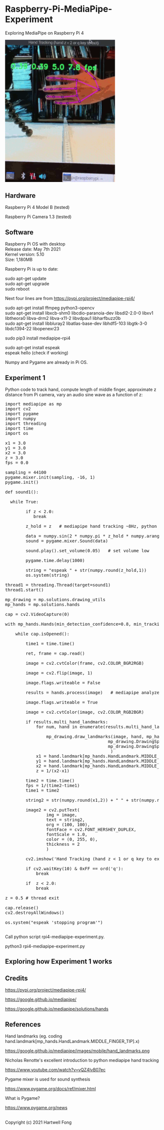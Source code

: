 # Raspberry-Pi-MediaPipe-Experiment
Exploring MediaPipe on Raspberry Pi 4<br>

<img src="handtrack.gif" width="360">

## Hardware

Raspberry Pi 4 Model B (tested)<br>

Raspberry Pi Camera 1.3 (tested)<br>

## Software

Raspberry Pi OS with desktop<br>
Release date: May 7th 2021<br>
Kernel version: 5.10<br>
Size: 1,180MB<br>

Raspberry Pi is up to date:

sudo apt-get update<br>
sudo apt-get upgrade<br>
sudo reboot<br>

Next four lines are from https://pypi.org/project/mediapipe-rpi4/

sudo apt-get install ffmpeg python3-opencv<br>
sudo apt-get install libxcb-shm0 libcdio-paranoia-dev libsdl2-2.0-0 libxv1  libtheora0 libva-drm2 libva-x11-2 libvdpau1 libharfbuzz0b<br>
sudo apt-get install libbluray2 libatlas-base-dev libhdf5-103 libgtk-3-0 libdc1394-22 libopenexr23<br>

sudo pip3 install mediapipe-rpi4<br>

sudo apt-get install espeak<br>
espeak hello (check if working)<br>

Numpy and Pygame are already in Pi OS.<br>

## Experiment 1<br>

Python code to track hand, compute length of middle finger, approximate z distance from Pi camera, vary an audio sine wave as a function of z:<br>

<pre>
import mediapipe as mp
import cv2
import pygame
import numpy
import threading
import time
import os

x1 = 3.0
y1 = 3.0
x2 = 3.0
z = 3.0
fps = 0.0

sampling = 44100
pygame.mixer.init(sampling, -16, 1)
pygame.init()
        
def sound1():

  while True:

        if z < 2.0:
           break

        z_hold = z   # mediapipe hand tracking ~8Hz, python thread generates a sine wave as a function of z every 1 seconds 

        data = numpy.sin(2 * numpy.pi * z_hold * numpy.arange(sampling) * 100 / sampling).astype(numpy.float16)
        sound = pygame.mixer.Sound(data)

        sound.play().set_volume(0.05)   # set volume low
        
        pygame.time.delay(1000)
        
        string = "espeak " + str(numpy.round(z_hold,1))
        os.system(string)

thread1 = threading.Thread(target=sound1)
thread1.start()

mp_drawing = mp.solutions.drawing_utils
mp_hands = mp.solutions.hands

cap = cv2.VideoCapture(0)

with mp_hands.Hands(min_detection_confidence=0.8, min_tracking_confidence=0.5) as hands:

    while cap.isOpened():

        time1 = time.time()

        ret, frame = cap.read()
        
        image = cv2.cvtColor(frame, cv2.COLOR_BGR2RGB)
        
        image = cv2.flip(image, 1)
        
        image.flags.writeable = False
        
        results = hands.process(image)   # mediapipe analyzes a frame
        
        image.flags.writeable = True
        
        image = cv2.cvtColor(image, cv2.COLOR_RGB2BGR)
        
        if results.multi_hand_landmarks:
            for num, hand in enumerate(results.multi_hand_landmarks):
                    
                mp_drawing.draw_landmarks(image, hand, mp_hands.HAND_CONNECTIONS, 
                                        mp_drawing.DrawingSpec(color=(0, 0, 0), thickness=2, circle_radius=4),
                                        mp_drawing.DrawingSpec(color=(250, 50, 250), thickness=2, circle_radius=2)
                                         )
            x1 = hand.landmark[mp_hands.HandLandmark.MIDDLE_FINGER_TIP].x
            y1 = hand.landmark[mp_hands.HandLandmark.MIDDLE_FINGER_TIP].y
            x2 = hand.landmark[mp_hands.HandLandmark.MIDDLE_FINGER_MCP].x
            z = 1/(x2-x1)

        time2 = time.time()
        fps = 1/(time2-time1)
        time1 = time2

        string2 = str(numpy.round(x1,2)) + " " + str(numpy.round(y1,2)) + " " + str(numpy.round(numpy.abs(z),2)) + " " + str(numpy.round(fps,1))+" fps"

        image2 = cv2.putText(
                img = image,
                text = string2,
                org = (100, 100),
                fontFace = cv2.FONT_HERSHEY_DUPLEX,
                fontScale = 1.0,
                color = (0, 255, 0),
                thickness = 2
                )
                                
        cv2.imshow('Hand Tracking (hand z < 1 or q key to exit)', image2)

        if cv2.waitKey(10) & 0xFF == ord('q'):
            break

        if  z < 2.0:
            break

z = 0.5 # thread exit

cap.release()
cv2.destroyAllWindows()

os.system("espeak 'stopping program'")

</pre>

Call python script rpi4-mediapipe-experiment.py.<br>

python3 rpi4-mediapipe-experiment.py<br>

## Exploring how Experiment 1 works

## Credits

https://pypi.org/project/mediapipe-rpi4/

https://google.github.io/mediapipe/

https://google.github.io/mediapipe/solutions/hands

## References

Hand landmarks (eg. coding hand.landmark[mp_hands.HandLandmark.MIDDLE_FINGER_TIP].x)<br>

https://google.github.io/mediapipe/images/mobile/hand_landmarks.png

Nicholas Renotte's excellent introduction to python mediapipe hand tracking<br>

https://www.youtube.com/watch?v=vQZ4IvB07ec

Pygame mixer is used for sound synthesis<br>

https://www.pygame.org/docs/ref/mixer.html

What is Pygame?<br>

https://www.pygame.org/news

<br>Copyright (c) 2021 Hartwell Fong
